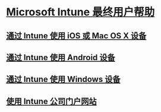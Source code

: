 # [Microsoft Intune 最终用户帮助]()
## [通过 Intune 使用 iOS 或 Mac OS X 设备](using-your-ios-or-mac-os-x-device-with-intune.md)
## [通过 Intune 使用 Android 设备](using-your-android-device-with-intune.md)
## [通过 Intune 使用 Windows 设备](using-your-windows-device-with-intune.md)
## [使用 Intune 公司门户网站](using-the-intune-company-portal-website.md)


<!--HONumber=Jul16_HO3-->


